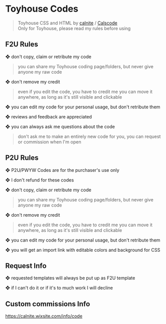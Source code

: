 # Toyhouse Codes
> Toyhouse CSS and HTML by [calnite](https://toyhou.se/Calnite) / [Calscode](https://toyhou.se/CalsCode)
<br> Only for Toyhouse, please read my rules before using


## F2U Rules


❖ don't copy, claim or retribute my code
> you can share my Toyhouse coding page/folders, but never give anyone my raw code

❖ don't remove my credit
> even if you edit the code, you have to credit me
> you can move it anywhere, as long as it's still visible and clickable

❖ you can edit my code for your personal usage, but don't retribute them

❖ reviews and feedback are appreciated

❖ you can always ask me questions about the code
> don't ask me to make an entirely new code for you, you can request or commission when I'm open


## P2U Rules

❖ P2U/PWYW Codes are for the purchaser's use only

❖ I don't refund for these codes

❖ don't copy, claim or retribute my code
> you can share my Toyhouse coding page/folders, but never give anyone my raw code

❖ don't remove my credit
> even if you edit the code, you have to credit me
> you can move it anywhere, as long as it's still visible and clickable

❖ you can edit my code for your personal usage, but don't retribute them

❖ you will get an import link with editable colors and background for CSS


## Request Info 

❖ requested templates will always be put up as F2U template

❖ if I can't do it or if it's to much work I will decline

## Custom commissions Info
https://calnite.wixsite.com/info/code
